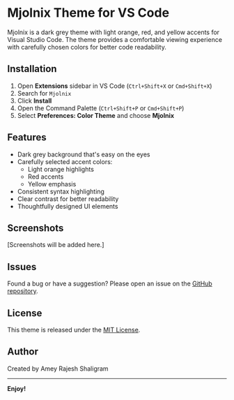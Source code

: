 # Mjolnix Theme for VS Code

Mjolnix is a dark grey theme with light orange, red, and yellow accents for Visual Studio Code. The theme provides a comfortable viewing experience with carefully chosen colors for better code readability.

## Installation

1. Open **Extensions** sidebar in VS Code (`Ctrl+Shift+X` or `Cmd+Shift+X`)
2. Search for `Mjolnix`
3. Click **Install**
4. Open the Command Palette (`Ctrl+Shift+P` or `Cmd+Shift+P`)
5. Select **Preferences: Color Theme** and choose **Mjolnix**

## Features

- Dark grey background that's easy on the eyes
- Carefully selected accent colors:
  - Light orange highlights
  - Red accents
  - Yellow emphasis
- Consistent syntax highlighting
- Clear contrast for better readability
- Thoughtfully designed UI elements

## Screenshots

[Screenshots will be added here.]


## Issues

Found a bug or have a suggestion? Please open an issue on the [GitHub repository](https://github.com/ameysh/mjolnix/issues).

## License

This theme is released under the [MIT License](LICENSE).

## Author

Created by Amey Rajesh Shaligram

---

**Enjoy!**

